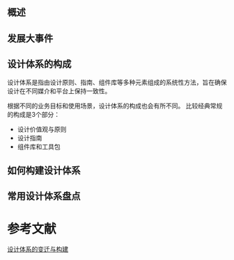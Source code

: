 ## 概述
## 发展大事件
## 设计体系的构成
设计体系是指由设计原则、指南、组件库等多种元素组成的系统性方法，旨在确保设计在不同媒介和平台上保持一致性。

根据不同的业务目标和使用场景，设计体系的构成也会有所不同。
比较经典常规的构成是3个部分：
- 设计价值观与原则
- 设计指南
- 组件库和工具包

## 如何构建设计体系
## 常用设计体系盘点





# 参考文献
[设计体系的变迁与构建](https://www.woshipm.com/pd/5865228.html)
